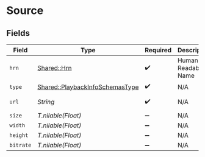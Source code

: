 # Source


## Fields

| Field                                                                             | Type                                                                              | Required                                                                          | Description                                                                       | Example                                                                           |
| --------------------------------------------------------------------------------- | --------------------------------------------------------------------------------- | --------------------------------------------------------------------------------- | --------------------------------------------------------------------------------- | --------------------------------------------------------------------------------- |
| `hrn`                                                                             | [Shared::Hrn](../../models/shared/hrn.md)                                         | :heavy_check_mark:                                                                | Human Readable Name                                                               | MP4                                                                               |
| `type`                                                                            | [Shared::PlaybackInfoSchemasType](../../models/shared/playbackinfoschemastype.md) | :heavy_check_mark:                                                                | N/A                                                                               | html5/video/mp4                                                                   |
| `url`                                                                             | *String*                                                                          | :heavy_check_mark:                                                                | N/A                                                                               | https://asset-cdn.lp-playback.monster/hls/1bde4o2i6xycudoy/static360p0.mp4        |
| `size`                                                                            | *T.nilable(Float)*                                                                | :heavy_minus_sign:                                                                | N/A                                                                               | 494778                                                                            |
| `width`                                                                           | *T.nilable(Float)*                                                                | :heavy_minus_sign:                                                                | N/A                                                                               | 204                                                                               |
| `height`                                                                          | *T.nilable(Float)*                                                                | :heavy_minus_sign:                                                                | N/A                                                                               | 360                                                                               |
| `bitrate`                                                                         | *T.nilable(Float)*                                                                | :heavy_minus_sign:                                                                | N/A                                                                               | 449890                                                                            |